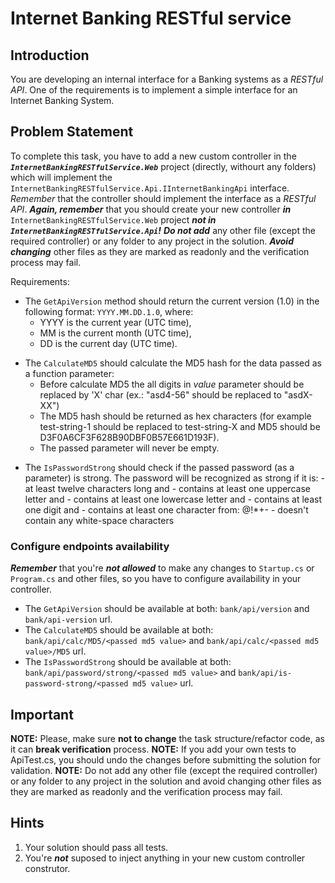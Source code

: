# Internet Banking RESTful service

## Introduction
You are developing an internal interface for a Banking systems as a *RESTful API*.
One of the requirements is to implement a simple interface for an Internet Banking System.

## Problem Statement

To complete this task, you have to add a new custom controller in the ***`InternetBankingRESTfulService.Web`*** project (directly, withourt any folders) which will implement the `InternetBankingRESTfulService.Api.IInternetBankingApi` interface.
*Remember* that the controller should implement the interface as a *RESTful API*.
***Again, remember*** that you should create your new controller ***in*** `InternetBankingRESTfulService.Web` project ***not in `InternetBankingRESTfulService.Api`!***
***Do not add*** any other file (except the required controller) or any folder to any project in the solution.
***Avoid changing*** other files as they are marked as readonly and the verification process may fail.

Requirements:

* The `GetApiVersion` method should return the current version (1.0) in the following format: `YYYY.MM.DD.1.0`, where:
    * YYYY is the current year (UTC time), 
    * MM is the current month (UTC time), 
    * DD is the current day (UTC time).

- The `CalculateMD5` should calculate the MD5 hash for the data passed as a function parameter:
	- Before calculate MD5 the all digits in *value* parameter should be replaced by 'X' char (ex.: "asd4-56" should be replaced to "asdX-XX")
	- The MD5 hash should be returned as hex characters (for example test-string-1 should be replaced to test-string-X and MD5 should be D3F0A6CF3F628B90DBF0B57E661D193F).
	- The passed parameter will never be empty.
	
* The `IsPasswordStrong` should check if the passed password (as a parameter) is strong. 
	The password will be recognized as strong if it is:
		- at least twelve characters long and 
		- contains at least one uppercase letter and
		- contains at least one lowercase letter and 
		- contains at least one digit and 
		- contains at least one character from: @!*+- 
		- doesn't contain any white-space characters

### Configure endpoints availability
***Remember*** that you're ***not allowed*** to make any changes to `Startup.cs` or `Program.cs` and other files, so you have to configure availability in your controller.

* The `GetApiVersion` should be available at both: `bank/api/version` and `bank/api-version` url.
* The `CalculateMD5` should be available at both: `bank/api/calc/MD5/<passed md5 value>` and `bank/api/calc/<passed md5 value>/MD5` url.
* The `IsPasswordStrong` should be available at both: `bank/api/password/strong/<passed md5 value>` and `bank/api/is-password-strong/<passed md5 value>` url.

## Important
**NOTE:** Please, make sure **not to change** the task structure/refactor code, as it can **break verification** process. 
**NOTE:** If you add your own tests to ApiTest.cs, you should undo the changes before submitting the solution for validation.
**NOTE:** Do not add any other file (except the required controller) or any folder to any project in the solution and avoid changing other files as they are marked as readonly and the verification process may fail.

## Hints
1. Your solution should pass all tests.
2. You're ***not*** suposed to inject anything in your new custom controller construtor.
